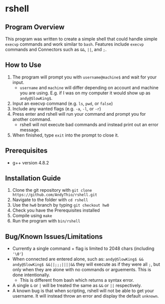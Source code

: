 # rshell

## Program Overview
This program was written to create a simple shell that could handle simple `execvp` commands and work similar to `bash`. Features include `execvp` commands and Connectors such as `&&`, `||`, and `;`.

## How to Use
1. The program will prompt you with `username@machine$` and wait for your input.
    - `username` and `machine` will differ depending on account and machine you are using. E.g. if I was on my computer it would show up as `andy@SlowKing$`.
2. Input an execvp command (e.g. `ls`, `pwd`, or `false`)
3. Include any wanted flags (e.g. `-a`, `-l`, or `-r`)
4. Press enter and rshell will run your command and prompt you for another command.
    - rshell will not execute bad commands and instead print out an error message.
5. When finished, type `exit` into the prompt to close it.

## Prerequisites
* g++ version 4.8.2

## Installation Guide
1. Clone the git repository with
    `git clone https://github.com/AndyThio/rshell.git`
2. Navigate to the folder with
    `cd rshell`
3. Use the `hw0` branch by typing
    `git checkout hw0`
4. Check you have the Prerequisites installed
5. Compile using
    `make`
6. Run the program with
    `bin/rshell`

## Bug/Known Issues/Limitations
* Currently a single command + flag is limited to 2048 chars (including `'\0'`)
* When connected are entered alone, such as:
    `andy@SlowKing$ &&`
    `andy@SlowKing$ &&||;;;||||&&`
 they will execute as if they were all `;`, but only when they are alone with no commands or arguements. This is done intentionally.
    * This is different from bash which returns a syntax error.
* A single `&` or `|` will be treated the same as `&&` or `||` respectively.
* A known bug is that when scripting, rshell will not be able to get your username. It will instead throw an error and display the default `unknown`.

